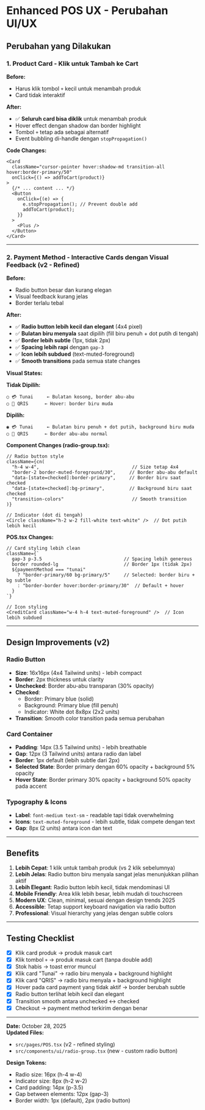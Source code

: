 # Enhanced POS UX - Perubahan UI/UX

## Perubahan yang Dilakukan

### 1. Product Card - Klik untuk Tambah ke Cart
**Before:**
- Harus klik tombol `+` kecil untuk menambah produk
- Card tidak interaktif

**After:**
- ✅ **Seluruh card bisa diklik** untuk menambah produk
- Hover effect dengan shadow dan border highlight
- Tombol `+` tetap ada sebagai alternatif
- Event bubbling di-handle dengan `stopPropagation()`

**Code Changes:**
```tsx
<Card 
  className="cursor-pointer hover:shadow-md transition-all hover:border-primary/50"
  onClick={() => addToCart(product)}
>
  {/* ... content ... */}
  <Button 
    onClick={(e) => {
      e.stopPropagation(); // Prevent double add
      addToCart(product);
    }}
  >
    <Plus />
  </Button>
</Card>
```

---

### 2. Payment Method - Interactive Cards dengan Visual Feedback (v2 - Refined)

**Before:**
- Radio button besar dan kurang elegan
- Visual feedback kurang jelas
- Border terlalu tebal

**After:**
- ✅ **Radio button lebih kecil dan elegant** (4x4 pixel)
- ✅ **Bulatan biru menyala** saat dipilih (fill biru penuh + dot putih di tengah)
- ✅ **Border lebih subtle** (1px, tidak 2px)
- ✅ **Spacing lebih rapi** dengan `gap-3`
- ✅ **Icon lebih subdued** (text-muted-foreground)
- ✅ **Smooth transitions** pada semua state changes

**Visual States:**

**Tidak Dipilih:**
```
○ 💳 Tunai     ← Bulatan kosong, border abu-abu
○ 📱 QRIS      ← Hover: border biru muda
```

**Dipilih:**
```
◉ 💳 Tunai     ← Bulatan biru penuh + dot putih, background biru muda
○ 📱 QRIS      ← Border abu-abu normal
```

**Component Changes (radio-group.tsx):**
```tsx
// Radio button style
className={cn(
  "h-4 w-4",                                  // Size tetap 4x4
  "border-2 border-muted-foreground/30",     // Border abu-abu default
  "data-[state=checked]:border-primary",     // Border biru saat checked
  "data-[state=checked]:bg-primary",         // Background biru saat checked
  "transition-colors"                         // Smooth transition
)}

// Indicator (dot di tengah)
<Circle className="h-2 w-2 fill-white text-white" />  // Dot putih lebih kecil
```

**POS.tsx Changes:**
```tsx
// Card styling lebih clean
className={`
  gap-3 p-3.5                              // Spacing lebih generous
  border rounded-lg                        // Border 1px (tidak 2px)
  ${paymentMethod === "tunai" 
    ? "border-primary/60 bg-primary/5"     // Selected: border biru + bg subtle
    : "border-border hover:border-primary/30"  // Default + hover
  }
`}

// Icon styling
<CreditCard className="w-4 h-4 text-muted-foreground" />  // Icon lebih subdued
```

---

## Design Improvements (v2)

### Radio Button
- **Size**: 16x16px (4x4 Tailwind units) - lebih compact
- **Border**: 2px thickness untuk clarity
- **Unchecked**: Border abu-abu transparan (30% opacity)
- **Checked**: 
  - Border: Primary blue (solid)
  - Background: Primary blue (fill penuh)
  - Indicator: White dot 8x8px (2x2 units)
- **Transition**: Smooth color transition pada semua perubahan

### Card Container
- **Padding**: 14px (3.5 Tailwind units) - lebih breathable
- **Gap**: 12px (3 Tailwind units) antara radio dan label
- **Border**: 1px default (lebih subtle dari 2px)
- **Selected State**: Border primary dengan 60% opacity + background 5% opacity
- **Hover State**: Border primary 30% opacity + background 50% opacity pada accent

### Typography & Icons
- **Label**: `font-medium text-sm` - readable tapi tidak overwhelming
- **Icons**: `text-muted-foreground` - lebih subtle, tidak compete dengan text
- **Gap**: 8px (2 units) antara icon dan text

---

## Benefits

1. **Lebih Cepat**: 1 klik untuk tambah produk (vs 2 klik sebelumnya)
2. **Lebih Jelas**: Radio button biru menyala sangat jelas menunjukkan pilihan aktif
3. **Lebih Elegant**: Radio button lebih kecil, tidak mendominasi UI
4. **Mobile Friendly**: Area klik lebih besar, lebih mudah di touchscreen
5. **Modern UX**: Clean, minimal, sesuai dengan design trends 2025
6. **Accessible**: Tetap support keyboard navigation via radio button
7. **Professional**: Visual hierarchy yang jelas dengan subtle colors

---

## Testing Checklist

- [x] Klik card produk → produk masuk cart
- [x] Klik tombol `+` → produk masuk cart (tanpa double add)
- [x] Stok habis → toast error muncul
- [x] Klik card "Tunai" → radio biru menyala + background highlight
- [x] Klik card "QRIS" → radio biru menyala + background highlight
- [x] Hover pada card payment yang tidak aktif → border berubah subtle
- [x] Radio button terlihat lebih kecil dan elegant
- [x] Transition smooth antara unchecked ↔ checked
- [x] Checkout → payment method terkirim dengan benar

---

**Date:** October 28, 2025  
**Updated Files:** 
- `src/pages/POS.tsx` (v2 - refined styling)
- `src/components/ui/radio-group.tsx` (new - custom radio button)

**Design Tokens:**
- Radio size: 16px (h-4 w-4)
- Indicator size: 8px (h-2 w-2)
- Card padding: 14px (p-3.5)
- Gap between elements: 12px (gap-3)
- Border width: 1px (default), 2px (radio button)

